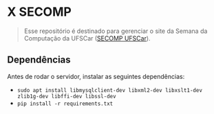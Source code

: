 # X SECOMP
> Esse repositório é destinado para gerenciar o site da Semana
> da Computação da UFSCar ([SECOMP UFSCar](https://secompufscar.com.br)).

## Dependências
Antes de rodar o servidor, instalar as seguintes dependências:
- `sudo apt install libmysqlclient-dev libxml2-dev libxslt1-dev zlib1g-dev libffi-dev libssl-dev`
- `pip install -r requirements.txt`

